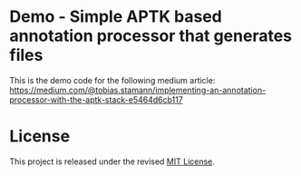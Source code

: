 # Demo - Simple APTK based annotation processor that generates files

This is the demo code for the following medium article:
https://medium.com/@tobias.stamann/implementing-an-annotation-processor-with-the-aptk-stack-e5464d6cb117


# License

This project is released under the revised [MIT License](LICENSE).
